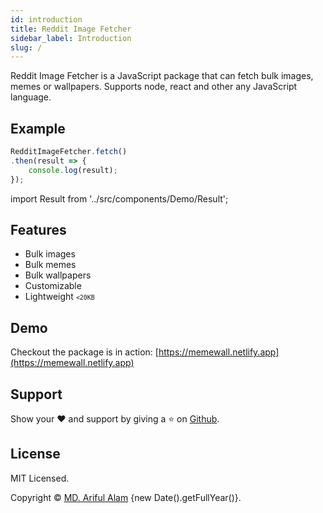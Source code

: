 ```yaml
---
id: introduction
title: Reddit Image Fetcher
sidebar_label: Introduction
slug: /
---
```


<span className="keyword">Reddit Image Fetcher</span> is a JavaScript package that can fetch bulk images, memes or wallpapers. Supports node, react and other any JavaScript language.


## Example

```jsx 
RedditImageFetcher.fetch()
.then(result => {
    console.log(result);
});
```
import Result from '../src/components/Demo/Result';

<Result />

## Features

* Bulk images
* Bulk memes
* Bulk wallpapers
* Customizable
* Lightweight <small><code><20KB</code></small>

## Demo

Checkout the package is in action: [https://memewall.netlify.app](https://memewall.netlify.app)

## Support

Show your ❤️ and support by giving a ⭐ on <a href="https://github.com/arifszn/reddit-image-fetcher">Github</a>.


## License

<p>MIT Licensed.</p>
<p>Copyright © <a href="https://arifszn.github.io" target="_blank">MD. Ariful Alam</a> {new Date().getFullYear()}.</p>